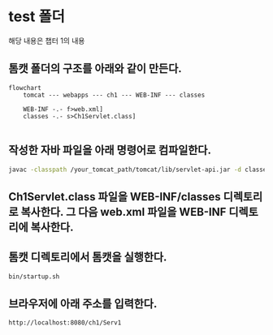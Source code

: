 # test 폴더
해당 내용은 챕터 1의 내용

## 톰캣 폴더의 구조를 아래와 같이 만든다.
```mermaid
flowchart
    tomcat --- webapps --- ch1 --- WEB-INF --- classes
    
    WEB-INF -.- f>web.xml]
    classes -.- s>Ch1Servlet.class]
    
```
## 작성한 자바 파일을 아래 명령어로 컴파일한다.
```zsh
javac -classpath /your_tomcat_path/tomcat/lib/servlet-api.jar -d classes src/Ch1Servlet.java
```

## Ch1Servlet.class 파일을 WEB-INF/classes 디렉토리로 복사한다. 그 다음 web.xml 파일을 WEB-INF 디렉토리에 복사한다.

## 톰캣 디렉토리에서 톰캣을 실행한다.

```zsh
bin/startup.sh
```

## 브라우저에 아래 주소를 입력한다.

```zsh
http://localhost:8080/ch1/Serv1
```
